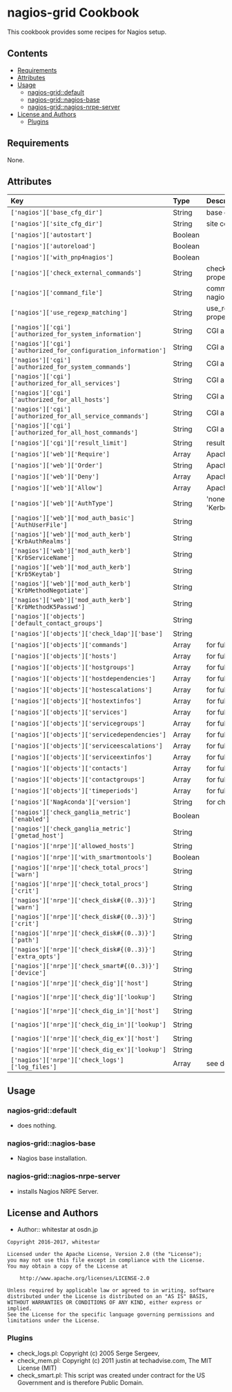 nagios-grid Cookbook
====================

This cookbook provides some recipes for Nagios setup.

## Contents

- [Requirements](#requirements)
- [Attributes](#attributes)
- [Usage](#usage)
	- [nagios-grid::default](#nagios-griddefault)
	- [nagios-grid::nagios-base](#nagios-gridnagios-base)
	- [nagios-grid::nagios-nrpe-server](#nagios-gridnagios-nrpe-server)
- [License and Authors](#license-and-authors)
	- [Plugins](#plugins)

## Requirements

None.

## Attributes

|Key|Type|Description, example|Default|
|:--|:--|:--|:--|
|`['nagios']['base_cfg_dir']`|String|base conf. directory.|`'base'`|
|`['nagios']['site_cfg_dir']`|String|site conf. directory.|`'site'`|
|`['nagios']['autostart']`|Boolean||`true`|
|`['nagios']['autoreload']`|Boolean||`true`|
|`['nagios']['with_pnp4nagios']`|Boolean||`false`|
|`['nagios']['check_external_commands']`|String|check_external_commands property in nagios.cfg|`'0'`|
|`['nagios']['command_file']`|String|command_file property in nagios.cfg|see default.rb|
|`['nagios']['use_regexp_matching']`|String|use_regexp_matching property in nagios.cfg|`'0'`|
|`['nagios']['cgi']['authorized_for_system_information']`|String|CGI authorization property.|`'nagiosadmin'`|
|`['nagios']['cgi']['authorized_for_configuration_information']`|String|CGI authorization property.|`'nagiosadmin'`|
|`['nagios']['cgi']['authorized_for_system_commands']`|String|CGI authorization property.|`'nagiosadmin'`|
|`['nagios']['cgi']['authorized_for_all_services']`|String|CGI authorization property.|`'nagiosadmin'`|
|`['nagios']['cgi']['authorized_for_all_hosts']`|String|CGI authorization property.|`'nagiosadmin'`|
|`['nagios']['cgi']['authorized_for_all_service_commands']`|String|CGI authorization property.|`'nagiosadmin'`|
|`['nagios']['cgi']['authorized_for_all_host_commands']`|String|CGI authorization property.|`'nagiosadmin'`|
|`['nagios']['cgi']['result_limit']`|String|result set limitation.|`'100'`|
|`['nagios']['web']['Require']`|Array|Apache >= 2.3|`['all granted',]`|
|`['nagios']['web']['Order']`|String|Apache < 2.3|`'Allow,Deny'`|
|`['nagios']['web']['Deny']`|Array|Apache < 2.3|`[]`|
|`['nagios']['web']['Allow']`|Array|Apache < 2.3|`['From All',]`|
|`['nagios']['web']['AuthType']`|String|'none' or 'Basic' or 'Kerberos'|`'Basic'`|
|`['nagios']['web']['mod_auth_basic']['AuthUserFile']`|String||see default.rb|
|`['nagios']['web']['mod_auth_kerb']['KrbAuthRealms']`|String||`'LOCALDOMAIN'`|
|`['nagios']['web']['mod_auth_kerb']['KrbServiceName']`|String||`'HTTP'`|
|`['nagios']['web']['mod_auth_kerb']['Krb5Keytab']`|String||`'/etc/krb5.keytab'`|
|`['nagios']['web']['mod_auth_kerb']['KrbMethodNegotiate']`|String||`'on'`|
|`['nagios']['web']['mod_auth_kerb']['KrbMethodK5Passwd']`|String||`'off'`|
|`['nagios']['objects']['default_contact_groups']`|String||`'admins'`|
|`['nagios']['objects']['check_ldap']['base']`|String||`'dc=example,dc=com'`|
|`['nagios']['objects']['commands']`|Array|for full customization.|`[]`|
|`['nagios']['objects']['hosts']`|Array|for full customization.|`[]`|
|`['nagios']['objects']['hostgroups']`|Array|for full customization.|`[]`|
|`['nagios']['objects']['hostdependencies']`|Array|for full customization.|`[]`|
|`['nagios']['objects']['hostescalations']`|Array|for full customization.|`[]`|
|`['nagios']['objects']['hostextinfos']`|Array|for full customization.|`[]`|
|`['nagios']['objects']['services']`|Array|for full customization.|`[]`|
|`['nagios']['objects']['servicegroups']`|Array|for full customization.|`[]`|
|`['nagios']['objects']['servicedependencies']`|Array|for full customization.|`[]`|
|`['nagios']['objects']['serviceescalations']`|Array|for full customization.|`[]`|
|`['nagios']['objects']['serviceextinfos']`|Array|for full customization.|`[]`|
|`['nagios']['objects']['contacts']`|Array|for full customization.|`[]`|
|`['nagios']['objects']['contactgroups']`|Array|for full customization.|`[]`|
|`['nagios']['objects']['timeperiods']`|Array|for full customization.|`[]`|
|`['nagios']['NagAconda']['version']`|String|for check_ganglia_metric|`'0.1.4'`|
|`['nagios']['check_ganglia_metric']['enabled']`|Boolean||`false`|
|`['nagios']['check_ganglia_metric']['gmetad_host']`|String||`'localhost'`|
|`['nagios']['nrpe']['allowed_hosts']`|String||`'127.0.0.1'`|
|`['nagios']['nrpe']['with_smartmontools']`|Boolean||`false`|
|`['nagios']['nrpe']['check_total_procs']['warn']`|String||`'100'`|
|`['nagios']['nrpe']['check_total_procs']['crit']`|String||`'200'`|
|`['nagios']['nrpe']['check_disk#{(0..3)}']['warn']`|String||`'20%'`|
|`['nagios']['nrpe']['check_disk#{(0..3)}']['crit']`|String||`'10%'`|
|`['nagios']['nrpe']['check_disk#{(0..3)}']['path']`|String||`'/'`|
|`['nagios']['nrpe']['check_disk#{(0..3)}']['extra_opts']`|String||`''`|
|`['nagios']['nrpe']['check_smart#{(0..3)}']['device']`|String||`'/dev/sda'`|
|`['nagios']['nrpe']['check_dig']['host']`|String||`'127.0.0.1'`|
|`['nagios']['nrpe']['check_dig']['lookup']`|String||`'host-a.example.com'`|
|`['nagios']['nrpe']['check_dig_in']['host']`|String||`'127.0.0.1'`|
|`['nagios']['nrpe']['check_dig_in']['lookup']`|String||`'host-b.example.com'`|
|`['nagios']['nrpe']['check_dig_ex']['host']`|String||`'127.0.0.1'`|
|`['nagios']['nrpe']['check_dig_ex']['lookup']`|String||`'www.google.com'`|
|`['nagios']['nrpe']['check_logs']['log_files']`|Array|see default.rb|`[]`|

## Usage

### nagios-grid::default
- does nothing.

### nagios-grid::nagios-base
- Nagios base installation.

### nagios-grid::nagios-nrpe-server
- installs Nagios NRPE Server.

## License and Authors

- Author:: whitestar at osdn.jp

```text
Copyright 2016-2017, whitestar

Licensed under the Apache License, Version 2.0 (the "License");
you may not use this file except in compliance with the License.
You may obtain a copy of the License at

    http://www.apache.org/licenses/LICENSE-2.0

Unless required by applicable law or agreed to in writing, software
distributed under the License is distributed on an "AS IS" BASIS,
WITHOUT WARRANTIES OR CONDITIONS OF ANY KIND, either express or implied.
See the License for the specific language governing permissions and
limitations under the License.
```

### Plugins

- check_logs.pl: Copyright (c) 2005 Serge Sergeev, 
- check_mem.pl: Copyright (c) 2011 justin at techadvise.com, The MIT License (MIT)
- check_smart.pl: This script was created under contract for the US Government and is therefore Public Domain.
